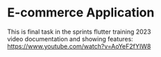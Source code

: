 # E-commerce Application

This is  final task in the sprints flutter training 2023 <br/>
video documentation and showing features: <br/>
https://www.youtube.com/watch?v=AoYeF2fYIW8
